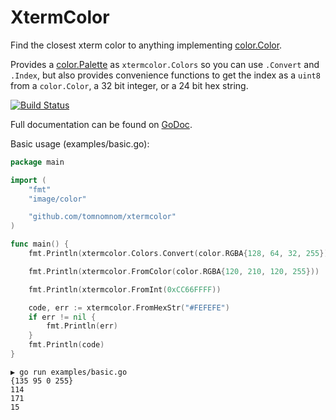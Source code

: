 # XtermColor

Find the closest xterm color to anything implementing [color.Color](https://golang.org/pkg/image/color/#Color).

Provides a [color.Palette](https://golang.org/pkg/image/color/#Palette) as `xtermcolor.Colors` so you can use `.Convert` and `.Index`,
but also provides convenience functions to get the index as a `uint8` from a `color.Color`, a 32 bit integer, or a 24 bit hex string.

[![Build Status](https://travis-ci.org/TomNomNom/xtermcolor.svg?branch=master)](https://travis-ci.org/TomNomNom/xtermcolor)


Full documentation can be found on [GoDoc](https://godoc.org/github.com/TomNomNom/xtermcolor).

Basic usage (examples/basic.go):

```go
package main

import (
	"fmt"
	"image/color"

	"github.com/tomnomnom/xtermcolor"
)

func main() {
	fmt.Println(xtermcolor.Colors.Convert(color.RGBA{128, 64, 32, 255}))

	fmt.Println(xtermcolor.FromColor(color.RGBA{120, 210, 120, 255}))

	fmt.Println(xtermcolor.FromInt(0xCC66FFFF))

	code, err := xtermcolor.FromHexStr("#FEFEFE")
	if err != nil {
		fmt.Println(err)
	}
	fmt.Println(code)
}
```

```
▶ go run examples/basic.go 
{135 95 0 255}
114
171
15
```



